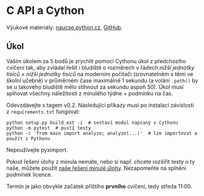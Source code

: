 C API a Cython
==============

Výukové materiály:
[naucse.python.cz](http://naucse.python.cz/lessons/intro/cython/),
[GitHub](https://github.com/pyvec/naucse.python.cz/tree/master/lessons/intro/cython).

Úkol
----

Vaším úkolem za 5 bodů je zrychlit pomocí Cythonu úkol z předchozího cvičení tak, aby zvládal řešit i bludiště o rozměrech v řádech *nižší jednotky tisíců* × *nižší jednotky tisíců* na moderním počítači (srovnatelném s těmi ve školní učebně) v průměrném čase maximálně 1 sekundu (a volání `.path()` by se u takového bludiště mělo stihnout za sekundu aspoň 50). Úkol musí splňovat všechny náležitosti z minulého týdne + podmínku na čas.

Odevzdávejte s tagem v0.2. Následující příkazy musí po instalaci závislostí z `requirements.txt` fungovat:

```
python setup.py build_ext -i  # sestaví modul napsaný v Cythonu
python -m pytest  # pustí testy
python -c 'from maze import analyze; analyze(...)'  # lze importovat a použít z Pythonu
```
 
Nepoužívejte pyximport.

Pokud řešení úlohy z minula nemáte, nebo si např. chcete rozšířit testy o ty naše,
můžete použít [naše řešení minulé úlohy](https://github.com/encukou/maze).
Nezapomeňte na splnění podmínek licence.

Termín je jako obvykle začátek příštího **prvního** cvičení, tedy středa 11:00.
